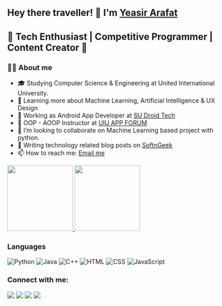 ## Hey there traveller! 👋 I'm [Yeasir Arafat](https://github.com/YeasirAR)
## 🚀 Tech Enthusiast | Competitive Programmer | Content Creator 🚀


### :supervillain_man: About me

- 🎓 Studying Computer Science & Engineering at United International University.
- 🌱 Learning more about Machine Learning, Artificial Intelligence & UX Design
- 💼 Working as Android App Developer at [SU Droid Tech](sudroidtech.com)
- 💼 OOP - AOOP Instructor at [UIU APP FORUM](https://www.facebook.com/uiuappf/)
- 👯 I’m looking to collaborate on Machine Learning based project with python.
- 💬 Writing technology related blog posts on [SoftnGeek](https://www.softngeek.com/)
- 📫 How to reach me: [Email me](mailto:yeasirar@gmail.com)

<a href="https://github.com/YeasirAR">
  <img height="150em" src="https://github-readme-stats.vercel.app/api?username=YeasirAR&theme=buefy&show_icons=true" />
  <img height="150em" src="https://github-readme-stats.vercel.app/api/top-langs/?username=YeasirAR&theme=buefy&layout=compact" />
</a>

### Languages

  ![Python](https://img.icons8.com/color/48/000000/python--v1.png)
  ![Java](https://img.icons8.com/color/60/000000/java-coffee-cup-logo--v1.png)
  ![C++](https://img.icons8.com/color/48/000000/c-plus-plus-logo.png)
  ![HTML](https://img.icons8.com/color/48/000000/html-5--v1.png)
  ![CSS](https://img.icons8.com/color/48/000000/css3.png)
  ![JavaScript](https://img.icons8.com/dusk/45/000000/javascript-logo.png)



### Connect with me:
<p align="left">
<a href = "https://www.facebook.com/yeasirofficial/"><img src="https://img.icons8.com/color/48/000000/facebook.png"/></a>
<a href = "https://www.linkedin.com/in/yeasirar/"><img src="https://img.icons8.com/fluent/48/000000/linkedin.png"/></a>
<a href = "https://twitter.com/yeasirar"><img src="https://img.icons8.com/fluent/48/000000/twitter.png"/></a>
<a href = "https://www.youtube.com/c/inceptator"><img src="https://img.icons8.com/color/48/000000/youtube-play.png"/></a>
</p>
